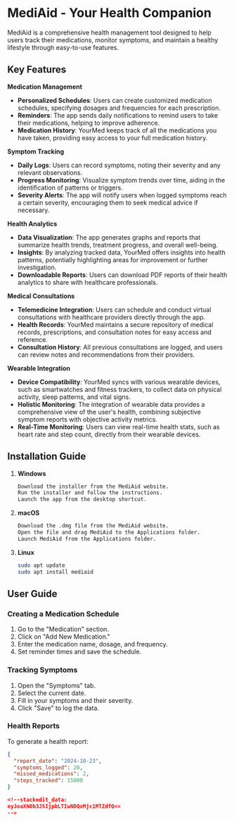 
# MediAid - Your Health Companion

MediAid is a comprehensive health management tool designed to help users track their medications, monitor symptoms, and maintain a healthy lifestyle through easy-to-use features.

## Key Features

  
  **Medication Management**
- **Personalized Schedules**: Users can create customized medication schedules, specifying dosages and frequencies for each prescription. 
- **Reminders**: The app sends daily notifications to remind users to take their medications, helping to improve adherence. 
- **Medication History**: YourMed keeps track of all the medications you have taken, providing easy access to your full medication history.

 **Symptom Tracking**
 - **Daily Logs**: Users can record symptoms, noting their severity and any relevant observations.
  - **Progress Monitoring**: Visualize symptom trends over time, aiding in the identification of patterns or triggers. 
 - **Severity Alerts**: The app will notify users when logged symptoms reach a certain severity, encouraging them to seek medical advice if necessary.


 **Health Analytics**
 -  **Data Visualization**: The app generates graphs and reports that summarize health trends, treatment progress, and overall well-being. 
-  **Insights**: By analyzing tracked data, YourMed offers insights into health patterns, potentially highlighting areas for improvement or further investigation. 
- **Downloadable Reports**: Users can download PDF reports of their health analytics to share with healthcare professionals.

 **Medical Consultations**
 - **Telemedicine Integration**: Users can schedule and conduct virtual consultations with healthcare providers directly through the app. 
 - **Health Records**: YourMed maintains a secure repository of medical records, prescriptions, and consultation notes for easy access and reference. 
 - **Consultation History**: All previous consultations are logged, and users can review notes and recommendations from their providers.

**Wearable Integration**
- **Device Compatibility**: YourMed syncs with various wearable devices, such as smartwatches and fitness trackers, to collect data on physical activity, sleep patterns, and vital signs.
 - **Holistic Monitoring**: The integration of wearable data provides a comprehensive view of the user's health, combining subjective symptom reports with objective activity metrics. 
- **Real-Time Monitoring**: Users can view real-time health stats, such as heart rate and step count, directly from their wearable devices.

## Installation Guide

1. **Windows**
    ```bash
    Download the installer from the MediAid website.
    Run the installer and follow the instructions.
    Launch the app from the desktop shortcut.
    ```

2. **macOS**
    ```bash
    Download the .dmg file from the MediAid website.
    Open the file and drag MediAid to the Applications folder.
    Launch MediAid from the Applications folder.
    ```

3. **Linux**
    ```bash
    sudo apt update
    sudo apt install mediaid
    ```

## User Guide

### Creating a Medication Schedule
1. Go to the "Medication" section.
2. Click on "Add New Medication."
3. Enter the medication name, dosage, and frequency.
4. Set reminder times and save the schedule.

### Tracking Symptoms
1. Open the "Symptoms" tab.
2. Select the current date.
3. Fill in your symptoms and their severity.
4. Click "Save" to log the data.

### Health Reports
To generate a health report:
```json
{
  "report_date": "2024-10-23",
  "symptoms_logged": 20,
  "missed_medications": 2,
  "steps_tracked": 15000
}

<!--stackedit_data:
eyJoaXN0b3J5IjpbLTIwNDQxMjc1MTZdfQ==
-->
